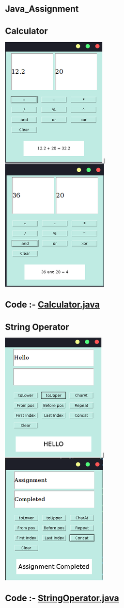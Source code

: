 # Java_Assignment

# Calculator

![add operation](https://github.com/avi-01/Java_Assignment/blob/master/Calculator/1.png?raw=true)  |                         ![and operation](https://github.com/avi-01/Java_Assignment/blob/master/Calculator/2.png?raw=true)

# Code :- [Calculator.java](https://github.com/avi-01/Java_Assignment/blob/master/Calculator/Calculator.java)


# String Operator

![toUpper operation](https://github.com/avi-01/Java_Assignment/blob/master/String%20Operator/1.png?raw=true)     |           ![concat operation](https://github.com/avi-01/Java_Assignment/blob/master/String%20Operator/2.png?raw=true)


# Code :- [StringOperator.java](https://github.com/avi-01/Java_Assignment/blob/master/String%20Operator/StringOperator.java)
